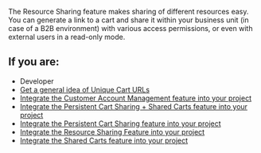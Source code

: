 The Resource Sharing feature makes sharing of different resources easy. You can generate a link to a cart and share it within your business unit (in case of a B2B environment) with various access permissions, or even with external users in a read-only mode. 

## If you are:

<div class="mr-container">
    <div class="mr-list-container">
        <!-- col1 -->
        <div class="mr-col">
            <ul class="mr-list mr-list-green">
                <li class="mr-title">Developer</li>
                <li><a href="https://documentation.spryker.com/docs/unique-cart-urls-overview" class="mr-link">Get a general idea of Unique Cart URLs</a></li>
                <li><a href="https://documentation.spryker.com/docs/en/customer-account-management-feature-integration" class="mr-link">Integrate the Customer Account Management feature into your project</a></li>
                <li><a href="https://documentation.spryker.com/docs/persisitent-cart-sharing-shared-carts-integration" class="mr-link">Integrate the Persistent Cart Sharing + Shared Carts feature into your project</a></li>
                 <li><a href="https://documentation.spryker.com/docs/persistent-cart-sharing-feature-integration" class="mr-link">Integrate the Persistent Cart Sharing feature into your project</a></li>
                 <li><a href="https://documentation.spryker.com/docs/resource-sharing-feature-integration" class="mr-link">Integrate the Resource Sharing Feature into your project</a></li>
                <li><a href="https://documentation.spryker.com/docs/shared-carts-feature-integration" class="mr-link">Integrate the Shared Carts feature into your project</a></li>
            </ul>
        </div>
         <!-- col3 -->
    </div>
</div>